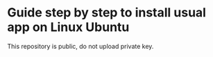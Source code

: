 # Guide step by step to install usual app on Linux Ubuntu

This repository is public, do not upload private key.
